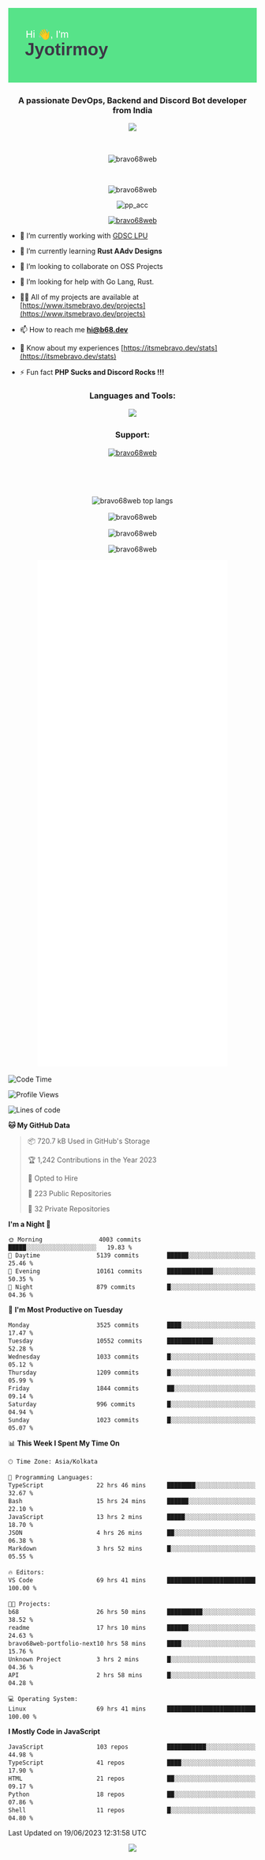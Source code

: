 <p align="center"><img src="header.png"></p>
<h3 align="center">A passionate DevOps, Backend and Discord Bot developer from India</h3>

<p align="center"><a href="https://discord.com/users/457039372009865226"><img src="https://lanyard-profile-readme.vercel.app/api/457039372009865226"></a></p>
                           
<br>
<p align="center"> <img src="https://komarev.com/ghpvc/?username=bravo68web&label=Profile%20views&color=0e75b6&style=flat" alt="bravo68web" /> </p>
<br>


<p align="center"><img src="https://github-profile-trophy.vercel.app/?username=bravo68web&theme=discord&column=3&row=2" alt="bravo68web" /> </p>
<p align="center"><img src="https://osu-embed.b68dev.xyz/pp_acc" alt="pp_acc" /> </p>

<p align="center"> <a href="https://twitter.com/bravo68web" target="blank"><img src="https://img.shields.io/twitter/follow/bravo68web?logo=twitter&style=for-the-badge" alt="bravo68web" /></a> </p>

- 🔭 I’m currently working with [GDSC LPU](https://gdsclpu.live/)

- 🌱 I’m currently learning **Rust AAdv Designs**

- 👯 I’m looking to collaborate on OSS Projects

- 🤝 I’m looking for help with Go Lang, Rust.

- 👨‍💻 All of my projects are available at [https://www.itsmebravo.dev/projects](https://www.itsmebravo.dev/projects)

<!-- - 💬 Ask me about **DF Techs** -->

- 📫 How to reach me **hi@b68.dev**

- 📄 Know about my experiences [https://itsmebravo.dev/stats](https://itsmebravo.dev/stats)

- ⚡ Fun fact **PHP Sucks and Discord Rocks !!!**

<h3 align="center">Languages and Tools:</h3>
<p align="center"> 
<img src="https://skillicons.dev/icons?i=aws,bash,c,cs,cpp,cloudflare,css,dart,devto,discord,bots,docker,electron,ember,emotion,express,fastapi,figma,firebase,flask,gcp,git,github,githubactions,go,gitlab,graphql,heroku,html,ai,ipfs,js,jest,linux,md,mastodon,mongodb,neovim,netlify,nextjs,nginx,nodejs,postgres,postman,powershell,py,react,redis,regex,replit,rocket,rust,sqlite,mysql,stackoverflow,styledcomponents,supabase,sentry,solidity,svg,tailwind,tauri,twitter,ts,unity,v,vercel,vim,vite,wasm,webpack,workers&perline=8&theme=dark" />
</p>

<h3 align="center">Support:</h3>
<p align="center"><a href="https://www.buymeacoffee.com/bravo68web"> <img align="center" src="https://cdn.buymeacoffee.com/buttons/v2/default-yellow.png" height="50" width="210" alt="bravo68web" /></a></p><br><br>
<br>

<p align="center"> <img align="center" src="https://github-readme-stats-sync.vercel.app/api/top-langs?username=bravo68web&count_private=true&show_icons=true&theme=radical&border_radius=10&&langs_count=10&layout=compact" alt="bravo68web top langs" /></p>

<p align="center"> <img align="center" src="https://github-readme-stats-sync.vercel.app/api?username=bravo68web&count_private=true&show_icons=true&theme=radical&border_radius=10" alt="bravo68web" /></p>

<p align="center"> <img align="center" src="https://github-readme-streak-stats.herokuapp.com?user=bravo68web&theme=dracula&hide_border=true" alt="bravo68web" /></p>

<p align="center"> <img align="center" src="https://github-readme-stats-sync.vercel.app/api/wakatime?username=bravo68web&count_private=true&show_icons=true&theme=aura_dark&border_radius=10&&langs_count=10&layout=compact&range=last_7_days" alt="bravo68web" /></p>

<p align="center"><img src="https://raw.githubusercontent.com/BRAVO68WEB/BRAVO68WEB/master/github-metrics.svg"></p>

<!--START_SECTION:waka-->
![Code Time](http://img.shields.io/badge/Code%20Time-4%2C938%20hrs%2057%20mins-blue)

![Profile Views](http://img.shields.io/badge/Profile%20Views-20-blue)

![Lines of code](https://img.shields.io/badge/From%20Hello%20World%20I%27ve%20Written-59.5%20million%20lines%20of%20code-blue)

**🐱 My GitHub Data** 

> 📦 720.7 kB Used in GitHub's Storage 
 > 
> 🏆 1,242 Contributions in the Year 2023
 > 
> 💼 Opted to Hire
 > 
> 📜 223 Public Repositories 
 > 
> 🔑 32 Private Repositories 
 > 
**I'm a Night 🦉** 

```text
🌞 Morning                4003 commits        █████░░░░░░░░░░░░░░░░░░░░   19.83 % 
🌆 Daytime                5139 commits        ██████░░░░░░░░░░░░░░░░░░░   25.46 % 
🌃 Evening                10161 commits       █████████████░░░░░░░░░░░░   50.35 % 
🌙 Night                  879 commits         █░░░░░░░░░░░░░░░░░░░░░░░░   04.36 % 
```
📅 **I'm Most Productive on Tuesday** 

```text
Monday                   3525 commits        ████░░░░░░░░░░░░░░░░░░░░░   17.47 % 
Tuesday                  10552 commits       █████████████░░░░░░░░░░░░   52.28 % 
Wednesday                1033 commits        █░░░░░░░░░░░░░░░░░░░░░░░░   05.12 % 
Thursday                 1209 commits        █░░░░░░░░░░░░░░░░░░░░░░░░   05.99 % 
Friday                   1844 commits        ██░░░░░░░░░░░░░░░░░░░░░░░   09.14 % 
Saturday                 996 commits         █░░░░░░░░░░░░░░░░░░░░░░░░   04.94 % 
Sunday                   1023 commits        █░░░░░░░░░░░░░░░░░░░░░░░░   05.07 % 
```


📊 **This Week I Spent My Time On** 

```text
🕑︎ Time Zone: Asia/Kolkata

💬 Programming Languages: 
TypeScript               22 hrs 46 mins      ████████░░░░░░░░░░░░░░░░░   32.67 % 
Bash                     15 hrs 24 mins      ██████░░░░░░░░░░░░░░░░░░░   22.10 % 
JavaScript               13 hrs 2 mins       █████░░░░░░░░░░░░░░░░░░░░   18.70 % 
JSON                     4 hrs 26 mins       ██░░░░░░░░░░░░░░░░░░░░░░░   06.38 % 
Markdown                 3 hrs 52 mins       █░░░░░░░░░░░░░░░░░░░░░░░░   05.55 % 

🔥 Editors: 
VS Code                  69 hrs 41 mins      █████████████████████████   100.00 % 

🐱‍💻 Projects: 
b68                      26 hrs 50 mins      ██████████░░░░░░░░░░░░░░░   38.52 % 
readme                   17 hrs 10 mins      ██████░░░░░░░░░░░░░░░░░░░   24.63 % 
bravo68web-portfolio-next10 hrs 58 mins      ████░░░░░░░░░░░░░░░░░░░░░   15.76 % 
Unknown Project          3 hrs 2 mins        █░░░░░░░░░░░░░░░░░░░░░░░░   04.36 % 
API                      2 hrs 58 mins       █░░░░░░░░░░░░░░░░░░░░░░░░   04.28 % 

💻 Operating System: 
Linux                    69 hrs 41 mins      █████████████████████████   100.00 % 
```

**I Mostly Code in JavaScript** 

```text
JavaScript               103 repos           ███████████░░░░░░░░░░░░░░   44.98 % 
TypeScript               41 repos            ████░░░░░░░░░░░░░░░░░░░░░   17.90 % 
HTML                     21 repos            ██░░░░░░░░░░░░░░░░░░░░░░░   09.17 % 
Python                   18 repos            ██░░░░░░░░░░░░░░░░░░░░░░░   07.86 % 
Shell                    11 repos            █░░░░░░░░░░░░░░░░░░░░░░░░   04.80 % 
```




 Last Updated on 19/06/2023 12:31:58 UTC
<!--END_SECTION:waka-->

<p align="center"><img src="https://bravo68web.me/images/header_.png"></p>


